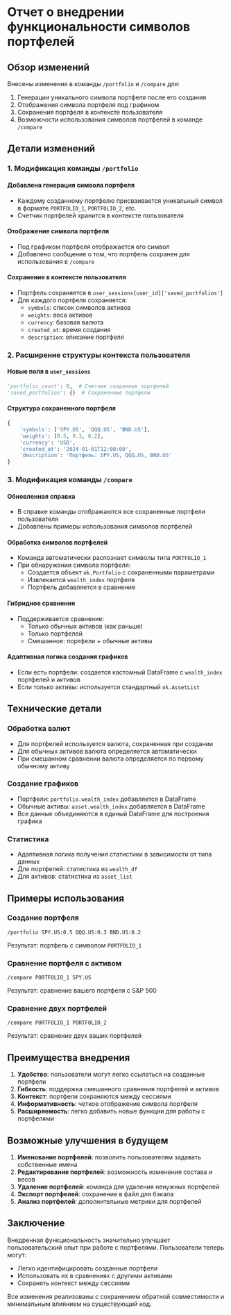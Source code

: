 # Отчет о внедрении функциональности символов портфелей

## Обзор изменений

Внесены изменения в команды `/portfolio` и `/compare` для:
1. Генерации уникального символа портфеля после его создания
2. Отображения символа портфеля под графиком
3. Сохранения портфеля в контексте пользователя
4. Возможности использования символов портфелей в команде `/compare`

## Детали изменений

### 1. Модификация команды `/portfolio`

#### Добавлена генерация символа портфеля
- Каждому созданному портфелю присваивается уникальный символ в формате `PORTFOLIO_1`, `PORTFOLIO_2`, etc.
- Счетчик портфелей хранится в контексте пользователя

#### Отображение символа портфеля
- Под графиком портфеля отображается его символ
- Добавлено сообщение о том, что портфель сохранен для использования в `/compare`

#### Сохранение в контексте пользователя
- Портфель сохраняется в `user_sessions[user_id]['saved_portfolios']`
- Для каждого портфеля сохраняется:
  - `symbols`: список символов активов
  - `weights`: веса активов
  - `currency`: базовая валюта
  - `created_at`: время создания
  - `description`: описание портфеля

### 2. Расширение структуры контекста пользователя

#### Новые поля в `user_sessions`
```python
'portfolio_count': 0,  # Счетчик созданных портфелей
'saved_portfolios': {}  # Сохраненные портфели
```

#### Структура сохраненного портфеля
```python
{
    'symbols': ['SPY.US', 'QQQ.US', 'BND.US'],
    'weights': [0.5, 0.3, 0.2],
    'currency': 'USD',
    'created_at': '2024-01-01T12:00:00',
    'description': 'Портфель: SPY.US, QQQ.US, BND.US'
}
```

### 3. Модификация команды `/compare`

#### Обновленная справка
- В справке команды отображаются все сохраненные портфели пользователя
- Добавлены примеры использования символов портфелей

#### Обработка символов портфелей
- Команда автоматически распознает символы типа `PORTFOLIO_1`
- При обнаружении символа портфеля:
  - Создается объект `ok.Portfolio` с сохраненными параметрами
  - Извлекается `wealth_index` портфеля
  - Портфель добавляется в сравнение

#### Гибридное сравнение
- Поддерживается сравнение:
  - Только обычных активов (как раньше)
  - Только портфелей
  - Смешанное: портфели + обычные активы

#### Адаптивная логика создания графиков
- Если есть портфели: создается кастомный DataFrame с `wealth_index` портфелей и активов
- Если только активы: используется стандартный `ok.AssetList`

## Технические детали

### Обработка валют
- Для портфелей используется валюта, сохраненная при создании
- Для обычных активов валюта определяется автоматически
- При смешанном сравнении валюта определяется по первому обычному активу

### Создание графиков
- Портфели: `portfolio.wealth_index` добавляется в DataFrame
- Обычные активы: `asset.wealth_index` добавляется в DataFrame
- Все данные объединяются в единый DataFrame для построения графика

### Статистика
- Адаптивная логика получения статистики в зависимости от типа данных
- Для портфелей: статистика из `wealth_df`
- Для активов: статистика из `asset_list`

## Примеры использования

### Создание портфеля
```
/portfolio SPY.US:0.5 QQQ.US:0.3 BND.US:0.2
```
Результат: портфель с символом `PORTFOLIO_1`

### Сравнение портфеля с активом
```
/compare PORTFOLIO_1 SPY.US
```
Результат: сравнение вашего портфеля с S&P 500

### Сравнение двух портфелей
```
/compare PORTFOLIO_1 PORTFOLIO_2
```
Результат: сравнение двух ваших портфелей

## Преимущества внедрения

1. **Удобство**: пользователи могут легко ссылаться на созданные портфели
2. **Гибкость**: поддержка смешанного сравнения портфелей и активов
3. **Контекст**: портфели сохраняются между сессиями
4. **Информативность**: четкое отображение символа портфеля
5. **Расширяемость**: легко добавить новые функции для работы с портфелями

## Возможные улучшения в будущем

1. **Именование портфелей**: позволить пользователям задавать собственные имена
2. **Редактирование портфелей**: возможность изменения состава и весов
3. **Удаление портфелей**: команда для удаления ненужных портфелей
4. **Экспорт портфелей**: сохранение в файл для бэкапа
5. **Анализ портфелей**: дополнительные метрики для портфелей

## Заключение

Внедренная функциональность значительно улучшает пользовательский опыт при работе с портфелями. Пользователи теперь могут:
- Легко идентифицировать созданные портфели
- Использовать их в сравнениях с другими активами
- Сохранять контекст между сессиями

Все изменения реализованы с сохранением обратной совместимости и минимальным влиянием на существующий код.
